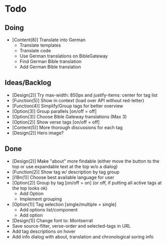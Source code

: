# Todo

## Doing

- [Content(8)] Translate into German
    - Translate templates
    - Translate code
    - Use German translations on BibleGateway
    - Find German Bible translation
    - Add German Bible translation

## Ideas/Backlog
- [Design(2)] Try max-width: 850px and justify-items: center for tag list
- [Function(5)] Show in context (load over API without red-letter)
- [Function(4)] Simplify/Group tags for better overview
- [Option(3)] Group parallels [on/off = off]
- [Option(3)] Choose Bible Gateway translations (Max 3)
- [Option(2)] Show verse tags [on/off = off]
- [Content(5)] More thorough discussions for each tag
- [Design(2)] Hero image?

## Done
- [Design(2)] Make "about" more findable (either move the button to the top or use expandable text at the top w/o a dialog)
- [Function(2)] Show tag w/ description by tag group
- [i18n(1)] Choose best available language for user
- [Option(2)] Group by tag [on/off = on] (or off, if putting all active tags at the top looks ok)
    - Add Option
    - Implement grouping
- [Option(1)] Tag selection [single/multiple = single]
    - Add options list/component
    - Add option
- [Design(1)] Change font to: Montserrat
- Save source-filter, verse-order and selected-tags in URL
- Add tag descriptions on hover
- Add info dialog with about, translation and chronological soring info